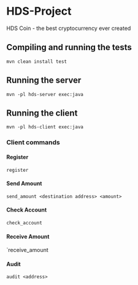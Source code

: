 # HDS-Project
HDS Coin - the best cryptocurrency ever created

## Compiling and running the tests

`mvn clean install test`

## Running the server

`mvn -pl hds-server exec:java`

## Running the client

`mvn -pl hds-client exec:java`

### Client commands

#### Register

`register`

#### Send Amount

`send_amount <destination address> <amount>`

#### Check Account

`check_account`

#### Receive Amount

`receive_amount <transaction ID>

#### Audit

`audit <address>`

